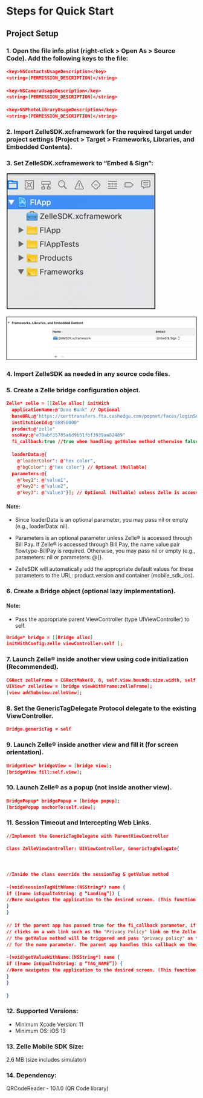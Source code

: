 # Steps for Quick Start

## Project Setup

### 1. Open the file info.plist (right-click > Open As > Source Code). Add the following keys to the file:

```json
<key>NSContactsUsageDescription</key>
<string>[PERMISSION_DESCRIPTION]</string>

<key>NSCameraUsageDescription</key>
<string>[PERMISSION_DESCRIPTION]</string>

<key>NSPhotoLibraryUsageDescription</key>
<string>[PERMISSION_DESCRIPTION]</string> 
```

### 2. Import ZelleSDK.xcframework for the required target under project settings (Project > Target > Frameworks, Libraries, and Embedded Contents).

### 3. Set ZelleSDK.xcframework to “Embed & Sign”:

![ios_embed](https://github.com/Fiserv/zelle-turnkey-solutions/blob/develop/assets/images/ios_embed.jpg?raw=true)

![ios_embed](https://github.com/Fiserv/zelle-turnkey-solutions/blob/develop/assets/images/ios_embed&sign.jpg?raw=true)

### 4. Import ZelleSDK as needed in any source code files. 

### 5. Create a Zelle bridge configuration object. 

```json
Zelle* zelle = [[Zelle alloc] initWith
  applicationName:@"Demo Bank" // Optional 
  baseURL:@"https://certtransfers.fta.cashedge.com/popnet/faces/loginServlet"
  institutionId:@"88850000"
  product:@"zelle"
  ssoKey:@"e78abf35705a6d9b51fbf3939aa82489"
  fi_callback:true //true when handling getValue method otherwise false/nil 

  loaderData:@{
    @"loaderColor": @"hex color",
    @"bgColor": @"hex color"} // Optional (Nullable) 
  parameters:@{
    @"key1": @"value1",
    @"key2": @"value2",
    @"key3": @"value3"}]; // Optional (Nullable) unless Zelle is accessed via Bill Pay 
```

#### Note: 
- Since loaderData is an optional parameter, you may pass nil or empty (e.g., loaderData: nil). 

- Parameters is an optional parameter unless Zelle® is accessed through Bill Pay. If Zelle® is accessed through Bill Pay, the name value pair flowtype-BillPay is required. Otherwise, you may pass nil or empty (e.g., parameters: nil or parameters: @{}.

- ZelleSDK will automatically add the appropriate default values for these parameters to the URL: product.version and container (mobile_sdk_ios). 

### 6. Create a Bridge object (optional lazy implementation). 

#### Note: 
- Pass the appropriate parent ViewController (type UIViewController) to self. 

```json
Bridge* bridge = [[Bridge alloc]
initWithConfig:zelle viewController:self ]; 
```

### 7. Launch Zelle® inside another view using code initialization (Recommended).

```json
CGRect zelleFrame = CGRectMake(0, 0, self.view.bounds.size.width, self.view.bounds.size.height);
UIView* zelleView = [bridge viewWithFrame:zelleFrame];
[view addSubview:zelleView]; 
```

### 8. Set the GenericTagDelegate Protocol delegate to the existing ViewController.

```json
Bridge.genericTag = self 
```

### 9. Launch Zelle® inside another view and fill it (for screen orientation).

```json
BridgeView* bridgeView = [bridge view];
[bridgeView fill:self.view]; 
```

### 10. Launch Zelle® as a popup (not inside another view).

```json
BridgePopup* bridgePopup = [bridge popup];
[bridgePopup anchorTo:self.view]; 
```

### 11. Session Timeout and Intercepting Web Links.

```json
//Implement the GenericTagDelegate with ParentViewController 

Class ZelleViewController: UIViewController, GenericTagDelegate{



//Inside the class override the sessionTag & getValue method 

-(void)sessionTagWithName:(NSString*) name {
if ([name isEqualToString: @ “Landing”]) {
//Here navigates the application to the desired screen. (This function will be triggered after the session expires)  
}
}

// If the parent app has passed true for the fi_callback parameter, if the user  
// clicks on a web link such as the "Privacy Policy" link on the Zelle UI, then  
// the getValue method will be triggered and pass "privacy policy" as the value  
// for the name parameter. The parent app handles this callback on their side. 

-(void)getValueWithName:(NSString*) name {
if ([name isEqualToString: @ “TAG_NAME”]) {
//Here navigates the application to the desired screen. (This function will help to communicate Zelle UI and parent app)  
}
}

} 
```

### 12. Supported Versions:

- Minimum Xcode Version: 11
- Minimum OS: iOS 13

### 13. Zelle Mobile SDK Size:

2.6 MB (size includes simulator)

### 14. Dependency:

QRCodeReader - 10.1.0 (QR Code library) 
